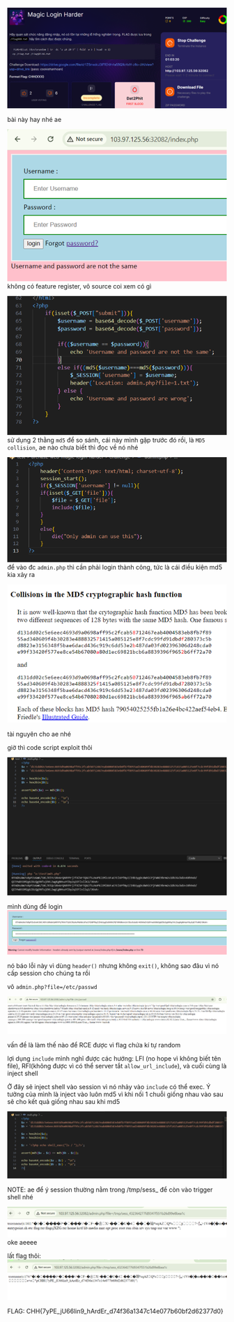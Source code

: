 ![image](../img/19.1.png)

bài này hay nhé ae

![image](../img/19.2.png)
không có feature register, vô source coi xem có gì

![image](../img/19.3.png)
sử dụng 2 thằng `md5` để so sánh, cái này mình gặp trước đó rồi, là `MD5 collision`, ae nào chưa biết thì đọc về nó nhé

![image](../img/19.4.png)
để vào đc `admin.php` thì cần phải login thành công, tức là cái điều kiện md5 kia xảy ra


![image](../img/19.5.png)

tài nguyên cho ae nhé

giờ thì code script exploit thôi

![image](../img/19.6.png)

mình dùng để login
![image](../img/19.7.png)

nó báo lỗi này vì dùng `header()` nhưng không `exit()`, không sao đâu vì nó cấp session cho chúng ta rồi

vô `admin.php?file=/etc/passwd`

![image](../img/19.8.png)

vấn đề là làm thế nào để RCE được vì flag chứa kí tự random

lợi dụng `include` mình nghĩ được các hướng: LFI (no hope vì không biết tên file), RFI(không được vì có thể server tắt `allow_url_include`), và cuối cùng là inject shell

Ở đây sẽ inject shell vào session vì nó nhảy vào `include` có thể exec. Ý tưởng của mình là inject vào luôn md5 vì khi nối 1 chuỗi giống nhau vào sau sẽ cho kết quả giống nhau sau khi md5

![image](../img/19.9.png)

NOTE: ae để ý session thường nằm trong /tmp/sess_<sessionid> để còn vào trigger shell nhé

![image](../img/19.10.png)
oke aeeee
    
lất flag thôi: 
![image](../img/19.11.png)

FLAG: CHH{7yPE_jU66lin9_hArdEr_d74f36a1347c14e077b60bf2d62377d0}
